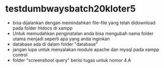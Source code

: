 # testdumbwaysbatch20kloter5

- bisa dijalankan dengan memindahkan file-file yang telah didownload pada folder htdocs di xampp
- Untuk memudahkan penginstalan anda bisa mengubah nama folder utama menjadi seperti apa yang anda inginkan
- database ada di dalam folder "database"
- jangan lupa untuk menyalakan module apache dan mysql pada xampp control
- folder "screenshoot query" berisi tugas untuk nomor 4.A
